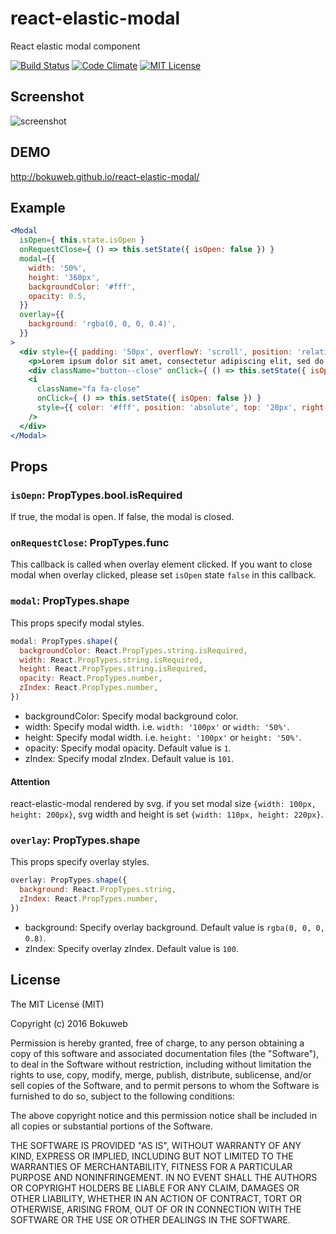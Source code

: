 # react-elastic-modal

React elastic modal component

[![Build Status](https://travis-ci.org/bokuweb/react-elastic-modal.svg?branch=master)](https://travis-ci.org/bokuweb/react-elastic-modal)
[![Code Climate](https://codeclimate.com/github/bokuweb/react-elastic-modal/badges/gpa.svg)](https://codeclimate.com/github/bokuweb/react-elastic-modal)
[![MIT License](http://img.shields.io/badge/license-MIT-blue.svg?style=flat)](LICENSE)

## Screenshot

![screenshot](https://github.com/bokuweb/react-elastic-modal/blob/master/screenshot.gif?raw=true)

## DEMO

http://bokuweb.github.io/react-elastic-modal/

## Example


``` jsx
<Modal
  isOpen={ this.state.isOpen }
  onRequestClose={ () => this.setState({ isOpen: false }) }
  modal={{
    width: '50%',
    height: '360px',
    backgroundColor: '#fff',
    opacity: 0.5,
  }}
  overlay={{
    background: 'rgba(0, 0, 0, 0.4)',
  }}
>
  <div style={{ padding: '50px', overflowY: 'scroll', position: 'relative' }}>
    <p>Lorem ipsum dolor sit amet, consectetur adipiscing elit, sed do eiusmod tempor incididunt ut labore et dolore magna aliqua. Ut enim ad minim veniam, quis nostrud exercitation ullamco laboris nisi ut aliquip ex ea commodo consequat. Duis aute irure dolor in reprehenderit in voluptate velit esse cillum dolore eu fugiat nulla pariatur. Excepteur sint occaecat cupidatat non proident, sunt in culpa qui officia deserunt mollit anim id est laborum.</p>
    <div className="button--close" onClick={ () => this.setState({ isOpen: false }) }>close modal</div>
    <i
      className="fa fa-close"
      onClick={ () => this.setState({ isOpen: false }) }
      style={{ color: '#fff', position: 'absolute', top: '20px', right: '20px', cursor: 'pointer', fontSize: '20px' }}
    />
  </div>
</Modal>
```

## Props

### `isOepn`: PropTypes.bool.isRequired

If true, the modal is open. If false, the modal is closed.

### `onRequestClose`: PropTypes.func

This callback is called when overlay element clicked.
If you want to close modal when overlay clicked, please set `isOpen` state `false` in this callback. 

### `modal`: PropTypes.shape

This props specify modal styles.

``` javascript
modal: PropTypes.shape({
  backgroundColor: React.PropTypes.string.isRequired,
  width: React.PropTypes.string.isRequired,
  height: React.PropTypes.string.isRequired,
  opacity: React.PropTypes.number,
  zIndex: React.PropTypes.number,
})
```

- backgroundColor: Specify modal background color.
- width: Specify modal width. i.e. `width: '100px'` or `width: '50%'`.
- height: Specify modal width. i.e. `height: '100px'` or `height: '50%'`.
- opacity: Specify modal opacity. Default value is `1`.
- zIndex: Specify modal zIndex. Default value is `101`.
    
#### Attention

react-elastic-modal rendered by svg.
if you set modal size `{width: 100px, height: 200px}`, svg width and height is set `{width: 110px, height: 220px}`.
    
### `overlay`: PropTypes.shape

This props specify overlay styles.

``` javascript
overlay: PropTypes.shape({
  background: React.PropTypes.string,
  zIndex: React.PropTypes.number,
})
```

- background: Specify overlay background. Default value is `rgba(0, 0, 0, 0.8)`. 
- zIndex: Specify overlay zIndex. Default value is `100`.

## License

The MIT License (MIT)

Copyright (c) 2016 Bokuweb

Permission is hereby granted, free of charge, to any person obtaining a copy of this software and associated documentation files (the "Software"), to deal in the Software without restriction, including without limitation the rights to use, copy, modify, merge, publish, distribute, sublicense, and/or sell copies of the Software, and to permit persons to whom the Software is furnished to do so, subject to the following conditions:

The above copyright notice and this permission notice shall be included in all copies or substantial portions of the Software.

THE SOFTWARE IS PROVIDED "AS IS", WITHOUT WARRANTY OF ANY KIND, EXPRESS OR IMPLIED, INCLUDING BUT NOT LIMITED TO THE WARRANTIES OF MERCHANTABILITY, FITNESS FOR A PARTICULAR PURPOSE AND NONINFRINGEMENT. IN NO EVENT SHALL THE AUTHORS OR COPYRIGHT HOLDERS BE LIABLE FOR ANY CLAIM, DAMAGES OR OTHER LIABILITY, WHETHER IN AN ACTION OF CONTRACT, TORT OR OTHERWISE, ARISING FROM, OUT OF OR IN CONNECTION WITH THE SOFTWARE OR THE USE OR OTHER DEALINGS IN THE SOFTWARE.
